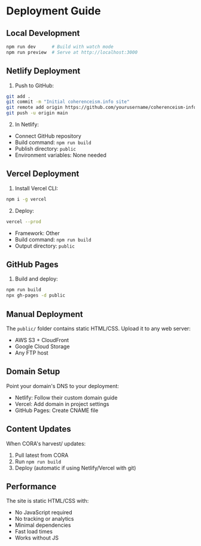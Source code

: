 # Deployment Guide

## Local Development
```bash
npm run dev      # Build with watch mode
npm run preview  # Serve at http://localhost:3000
```

## Netlify Deployment

1. Push to GitHub:
```bash
git add .
git commit -m "Initial coherenceism.info site"
git remote add origin https://github.com/yourusername/coherenceism-info.git
git push -u origin main
```

2. In Netlify:
- Connect GitHub repository
- Build command: `npm run build`
- Publish directory: `public`
- Environment variables: None needed

## Vercel Deployment

1. Install Vercel CLI:
```bash
npm i -g vercel
```

2. Deploy:
```bash
vercel --prod
```
- Framework: Other
- Build command: `npm run build`
- Output directory: `public`

## GitHub Pages

1. Build and deploy:
```bash
npm run build
npx gh-pages -d public
```

## Manual Deployment

The `public/` folder contains static HTML/CSS. Upload it to any web server:
- AWS S3 + CloudFront
- Google Cloud Storage
- Any FTP host

## Domain Setup

Point your domain's DNS to your deployment:
- Netlify: Follow their custom domain guide
- Vercel: Add domain in project settings
- GitHub Pages: Create CNAME file

## Content Updates

When CORA's harvest/ updates:
1. Pull latest from CORA
2. Run `npm run build`
3. Deploy (automatic if using Netlify/Vercel with git)

## Performance

The site is static HTML/CSS with:
- No JavaScript required
- No tracking or analytics
- Minimal dependencies
- Fast load times
- Works without JS